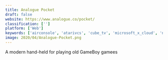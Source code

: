```yaml
---
title: Analogue Pocket
draft: false 
website: https://www.analogue.co/pocket/
classification: ['']
platform: ['Web']
keywords: ['airconsole', 'atarivcs', 'cube_tv', 'microsoft_x_cloud', 'nintendo_switch', 'nintendo_switch_lite', 'stadia', 'stadia_founder’s_edition', 'switch_weekly', 'the_c64_mini', 'xbox_one_s_all-digital_edition', 'xbox_one_x', 'xbox_series_x']
image: 2020/04/Analogue-Pocket.png
---
```

A modern hand-held for playing old GameBoy gamees